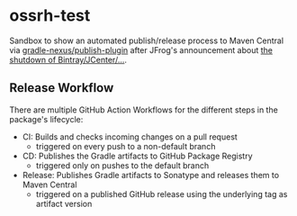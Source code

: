 # ossrh-test

Sandbox to show an automated publish/release process to Maven Central via [gradle-nexus/publish-plugin](https://github.com/gradle-nexus/publish-plugin)
after JFrog's announcement about [the shutdown of Bintray/JCenter/...](https://jfrog.com/blog/into-the-sunset-bintray-jcenter-gocenter-and-chartcenter/).

## Release Workflow

There are multiple GitHub Action Workflows for the different steps in the package's lifecycle:

- CI: Builds and checks incoming changes on a pull request
  - triggered on every push to a non-default branch
- CD: Publishes the Gradle artifacts to GitHub Package Registry
  - triggered only on pushes to the default branch
- Release: Publishes Gradle artifacts to Sonatype and releases them to Maven Central
  - triggered on a published GitHub release using the underlying tag as artifact version
